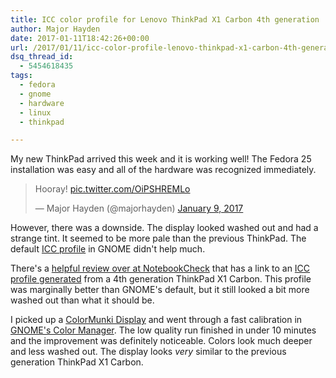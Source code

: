 ```yaml
---
title: ICC color profile for Lenovo ThinkPad X1 Carbon 4th generation
author: Major Hayden
date: 2017-01-11T18:42:26+00:00
url: /2017/01/11/icc-color-profile-lenovo-thinkpad-x1-carbon-4th-generation/
dsq_thread_id:
  - 5454618435
tags:
  - fedora
  - gnome
  - hardware
  - linux
  - thinkpad

---
```

My new ThinkPad arrived this week and it is working well! The Fedora 25 installation was easy and all of the hardware was recognized immediately.

<blockquote class="twitter-tweet tw-align-center" data-width="500">
  <p lang="en" dir="ltr">
    Hooray! <a href="https://t.co/OiPSHREMLo">pic.twitter.com/OiPSHREMLo</a>
  </p>

  <p>
    &mdash; Major Hayden (@majorhayden) <a href="https://twitter.com/majorhayden/status/818490272036298753">January 9, 2017</a>
  </p>
</blockquote>



However, there was a downside. The display looked washed out and had a strange tint. It seemed to be more pale than the previous ThinkPad. The default [ICC profile][1] in GNOME didn't help much.

There's a [helpful review over at NotebookCheck][2] that has a link to an [ICC profile generated][3] from a 4th generation ThinkPad X1 Carbon. This profile was marginally better than GNOME's default, but it still looked a bit more washed out than what it should be.

I picked up a [ColorMunki Display][4] and went through a fast calibration in [GNOME's Color Manager][5]. The low quality run finished in under 10 minutes and the improvement was definitely noticeable. Colors look much deeper and less washed out. The display looks _very_ similar to the previous generation ThinkPad X1 Carbon.

 [1]: https://en.wikipedia.org/wiki/ICC_profile
 [2]: http://www.notebookcheck.net/Lenovo-ThinkPad-X1-Carbon-2016-Core-i7-WQHD-Ultrabook-Review.162631.0.html
 [3]: http://www.notebookcheck.net/uploads/tx_nbc2/X1_Carbon_WQHD_VVX14T058J00.icm
 [4]: http://www.xrite.com/categories/calibration-profiling/colormunki-display
 [5]: https://help.gnome.org/users/gnome-help/3.14/color.html.en

